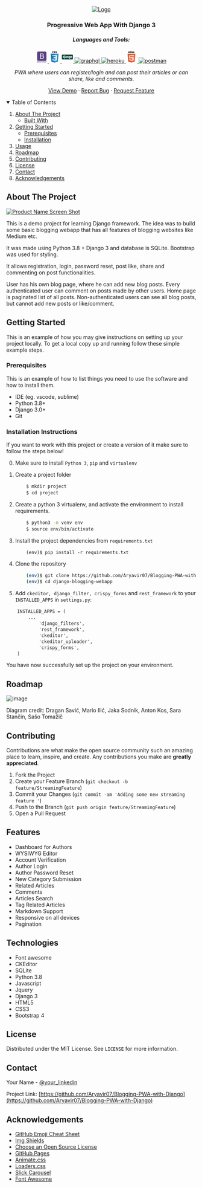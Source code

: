 
<p align="center">
  <a href="#">
    <img src="https://thumbs.gfycat.com/CalmKeyEidolonhelvum-max-1mb.gif" alt="Logo">
  </a>

  <h3 align="center">Progressive Web App With Django 3</h3>
  <h5 align="center">Languages and Tools:</h5>
  <p align="center"> <a href="https://getbootstrap.com" target="_blank"> <img src="https://raw.githubusercontent.com/devicons/devicon/master/icons/bootstrap/bootstrap-plain-wordmark.svg" alt="bootstrap" width="30" height="30"/> </a> <a href="https://www.w3schools.com/css/" target="_blank"> <img src="https://raw.githubusercontent.com/devicons/devicon/master/icons/css3/css3-original-wordmark.svg" alt="css3" width="30" height="30"/> </a> <a href="https://www.djangoproject.com/" target="_blank"> <img src="https://raw.githubusercontent.com/devicons/devicon/master/icons/django/django-original.svg" alt="django" width="30" height="30"/> </a> <a href="https://graphql.org" target="_blank"> <img src="https://www.vectorlogo.zone/logos/graphql/graphql-icon.svg" alt="graphql" width="30" height="30"/> </a> <a href="https://heroku.com" target="_blank"> <img src="https://www.vectorlogo.zone/logos/heroku/heroku-icon.svg" alt="heroku" width="30" height="30"/> </a> <a href="https://www.w3.org/html/" target="_blank"> <img src="https://raw.githubusercontent.com/devicons/devicon/master/icons/html5/html5-original-wordmark.svg" alt="html5" width="30" height="30"/> </a> <a href="https://postman.com" target="_blank"> <img src="https://www.vectorlogo.zone/logos/getpostman/getpostman-icon.svg" alt="postman" width="30" height="30"/> </a> </p>

  
  <p  align="center">
  <i>PWA where users can register/login and can post their articles or can share, like and comments.</i>
  </p>
</p>


  <p align="center">
    <a href="https://djangoblogdeployed.herokuapp.com/"  target="_blank">View Demo</a>
    ·
    <a href="https://github.com/Aryavir07/Blogging-PWA-with-Django/issues" target="_blank">Report Bug</a>
    ·
    <a href="https://github.com/Aryavir07/Blogging-PWA-with-Django/issues" target="_blank">Request Feature</a>
  </p>




<!-- TABLE OF CONTENTS -->
<details open="open">
  <summary>Table of Contents</summary>
  <ol>
    <li>
      <a href="#about-the-project">About The Project</a>
      <ul>
        <li><a href="#built-with">Built With</a></li>
      </ul>
    </li>
    <li>
      <a href="#getting-started">Getting Started</a>
      <ul>
        <li><a href="#prerequisites">Prerequisites</a></li>
        <li><a href="#installation">Installation</a></li>
      </ul>
    </li>
    <li><a href="#usage">Usage</a></li>
    <li><a href="#roadmap">Roadmap</a></li>
    <li><a href="#contributing">Contributing</a></li>
    <li><a href="#license">License</a></li>
    <li><a href="#contact">Contact</a></li>
    <li><a href="#acknowledgements">Acknowledgements</a></li>
  </ol>
</details>



<!-- ABOUT THE PROJECT -->
## About The Project

[![Product Name Screen Shot][product-screenshot]](https://example.com)

This is a demo project for learning Django framework. The idea was to build some basic blogging webapp that has all features of blogging websites like Medium etc.

It was made using Python 3.8 + Django 3 and database is SQLite. Bootstrap was used for styling.

It allows registration, login, password reset, post like, share and commenting on post functionalities.

User has his own blog page, where he can add new blog posts. 
Every authenticated user can comment on posts made by other users. Home page is paginated list of all posts. 
Non-authenticated users can see all blog posts, but cannot add new posts or like/comment.

<!-- GETTING STARTED -->
## Getting Started

This is an example of how you may give instructions on setting up your project locally.
To get a local copy up and running follow these simple example steps.

### Prerequisites

This is an example of how to list things you need to use the software and how to install them.

* IDE (eg. vscode, sublime)
* Python 3.8+
* Django 3.0+
* Git

### Installation Instructions

If you want to work with this project or create a version of it make sure to follow the steps below!

0. Make sure to install ` Python 3 `, ` pip ` and ` virtualenv `   
1. Create a project folder
   
    ```bash
        $ mkdir project
        $ cd project
    ```
2. Create a python 3 virtualenv, and activate the environment to install requirements.
    ```bash
        $ python3 -m venv env
        $ source env/bin/activate
    ``` 
3. Install the project dependencies from `requirements.txt`
    ```
        (env)$ pip install -r requirements.txt
    ```
4. Clone the repository
   
    ```bash
        (env)$ git clone https://github.com/Aryavir07/Blogging-PWA-with-Django.git
        (env)$ cd django-blogging-webapp
    ```
5. Add ```ckeditor, django_filter, crispy_forms``` and ```rest_framework``` to your ```INSTALLED_APPS``` in ```settings.py```:
```
    INSTALLED_APPS = (
        ...
            'django_filters',
            'rest_framework',
            'ckeditor',
            'ckeditor_uploader',
            'crispy_forms',
    )
```
You have now successfully set up the project on your environment.

<!-- ROADMAP -->
## Roadmap

![image](https://user-images.githubusercontent.com/42632417/135386431-449bf4cf-a2a6-4c17-be51-0e5f30656b2e.png)
<p>Diagram credit: Dragan Savić, Mario Ilić, Jaka Sodnik, Anton Kos, Sara Stančin, Sašo Tomažič</p>



<!-- CONTRIBUTING -->
## Contributing

Contributions are what make the open source community such an amazing place to learn, inspire, and create. Any contributions you make are **greatly appreciated**.

1. Fork the Project
2. Create your Feature Branch (`git checkout -b feature/StreamingFeature`)
3. Commit your Changes (`git commit -am 'Adding some new streaming feature '`)
4. Push to the Branch (`git push origin feature/StreamingFeature`)
5. Open a Pull Request


## Features

- Dashboard for Authors
- WYSIWYG Editor
- Account Verification 
- Author Login
- Author Password Reset
- New Category Submission
- Related Articles
- Comments
- Articles Search
- Tag Related Articles
- Markdown Support
- Responsive on all devices
- Pagination

## Technologies
- Font awesome
- CKEditor
- SQLite
- Python 3.8
- Javascript
- Jquery 
- Django 3
- HTML5
- CSS3 
- Bootstrap 4

<!-- LICENSE -->
## License

Distributed under the MIT License. See `LICENSE` for more information.

<!-- CONTACT -->
## Contact

Your Name - [@your_linkedin](https://www.linkedin.com/in/aryavir07/)

Project Link: [https://github.com/Aryavir07/Blogging-PWA-with-Django](https://github.com/Aryavir07/Blogging-PWA-with-Django)



<!-- ACKNOWLEDGEMENTS -->
## Acknowledgements
* [GitHub Emoji Cheat Sheet](https://www.webpagefx.com/tools/emoji-cheat-sheet)
* [Img Shields](https://shields.io)
* [Choose an Open Source License](https://choosealicense.com)
* [GitHub Pages](https://pages.github.com)
* [Animate.css](https://daneden.github.io/animate.css)
* [Loaders.css](https://connoratherton.com/loaders)
* [Slick Carousel](https://kenwheeler.github.io/slick)
* [Font Awesome](https://fontawesome.com)



<!-- MARKDOWN LINKS & IMAGES -->
<!-- https://www.markdownguide.org/basic-syntax/#reference-style-links -->
[contributors-shield]: https://img.shields.io/github/contributors/othneildrew/Best-README-Template.svg?style=for-the-badge
[contributors-url]: https://github.com/othneildrew/Best-README-Template/graphs/contributors
[forks-shield]: https://img.shields.io/github/forks/othneildrew/Best-README-Template.svg?style=for-the-badge
[forks-url]: https://github.com/othneildrew/Best-README-Template/network/members
[stars-shield]: https://img.shields.io/github/stars/othneildrew/Best-README-Template.svg?style=for-the-badge
[stars-url]: https://github.com/othneildrew/Best-README-Template/stargazers
[issues-shield]: https://img.shields.io/github/issues/othneildrew/Best-README-Template.svg?style=for-the-badge
[issues-url]: https://github.com/othneildrew/Best-README-Template/issues
[license-shield]: https://img.shields.io/github/license/othneildrew/Best-README-Template.svg?style=for-the-badge
[license-url]: https://github.com/othneildrew/Best-README-Template/blob/master/LICENSE.txt
[linkedin-shield]: https://img.shields.io/badge/-LinkedIn-black.svg?style=for-the-badge&logo=linkedin&colorB=555
[linkedin-url]: https://linkedin.com/in/othneildrew
[product-screenshot]: images/screenshot.png
